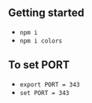 ## Getting started
* `npm i`
* `npm i colors`

## To set PORT
* `export PORT = 343`
* `set PORT = 343`
